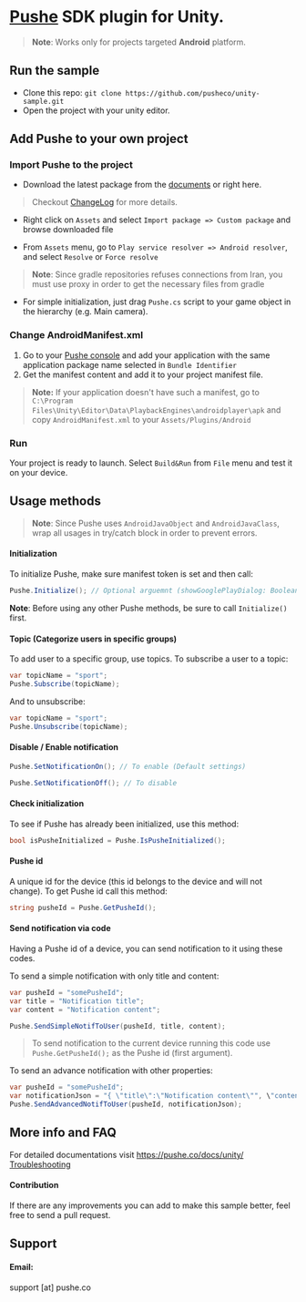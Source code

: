# [Pushe](https://pushe.co) SDK plugin for Unity.

> **Note**: Works only for projects targeted **Android** platform.

## Run the sample

* Clone this repo: `git clone https://github.com/pusheco/unity-sample.git`
* Open the project with your unity editor.


## Add Pushe to your own project

### Import Pushe to the project

* Download the latest package from the [documents](https://pushe.co/docs/unity/) or right here.
> Checkout [ChangeLog](https://github.com/pusheco/unity-sample/blob/master/CHANGELOG.md) for more details.

* Right click on `Assets` and select `Import package => Custom package` and browse downloaded file <br>

* From `Assets` menu, go to `Play service resolver => Android resolver`, and select `Resolve` or `Force resolve`<br>
> **Note**: Since gradle repositories refuses connections from Iran, you must use proxy in order to get the necessary files from gradle<br>

* For simple initialization, just drag `Pushe.cs` script to your game object in the hierarchy (e.g. Main camera).

### Change AndroidManifest.xml

1. Go to your [Pushe console](http://console.pushe.co/) and add your application with the same application package name selected in `Bundle Identifier`<br>
2. Get the manifest content and add it to your project manifest file.<br>

> **Note:** If your application doesn't have such a manifest, go to `C:\Program Files\Unity\Editor\Data\PlaybackEngines\androidplayer\apk` and copy `AndroidManifest.xml` to your `Assets/Plugins/Android`

### Run
Your project is ready to launch. Select `Build&Run` from `File` menu and test it on your device.


## Usage methods

> **Note**: Since Pushe uses `AndroidJavaObject` and `AndroidJavaClass`, wrap all usages in try/catch block in order to prevent errors.

#### Initialization

 To initialize Pushe, make sure manifest token is set and then call:
 
 ```c#
 Pushe.Initialize(); // Optional arguemnt (showGooglePlayDialog: Boolean)
 ```
 
**Note**: Before using any other Pushe methods, be sure to call `Initialize()` first.
 
#### Topic (Categorize users in specific groups)
 
To add user to a specific group, use topics. To subscribe a user to a topic:
 
```cs
var topicName = "sport";
Pushe.Subscribe(topicName);
```
And to unsubscribe:

```cs
var topicName = "sport";
Pushe.Unsubscribe(topicName);
```

#### Disable / Enable notification

```cs
Pushe.SetNotificationOn(); // To enable (Default settings)

Pushe.SetNotificationOff(); // To disable
``` 

#### Check initialization

To see if Pushe has already been initialized, use this method:

```cs
bool isPusheInitialized = Pushe.IsPusheInitialized();
```

#### Pushe id

A unique id for the device (this id belongs to the device and will not change). To get Pushe id call this method:

```cs
string pusheId = Pushe.GetPusheId();
```

#### Send notification via code

Having a Pushe id of a device, you can send notification to it using these codes.

To send a simple notification with only title and content:

```cs
var pusheId = "somePusheId";
var title = "Notification title";
var content = "Notification content";

Pushe.SendSimpleNotifToUser(pusheId, title, content);
```

> To send notification to the current device running this code use `Pushe.GetPusheId();` as the Pushe id (first argument).

To send an advance notification with other properties:

```cs
var pusheId = "somePusheId";
var notificationJson = "{ \"title\":\"Notification content\"", \"content\":\"Notification content\" }";
Pushe.SendAdvancedNotifToUser(pusheId, notificationJson);
```


## More info and FAQ
For detailed documentations visit https://pushe.co/docs/unity/
[Troubleshooting](https://pushe.co/docs/unity)

#### Contribution

If there are any improvements you can add to make this sample better, feel free to send a pull request.

## Support 
#### Email:
support [at] pushe.co
